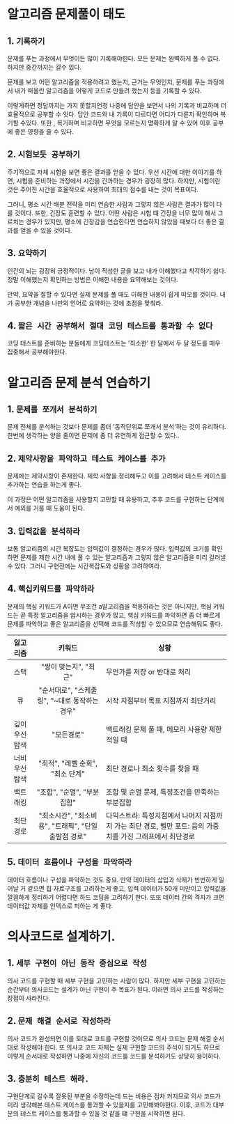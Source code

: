 # 알고리즘 문제풀이 태도

## 1. `기록하기`

문제를 푸는 과정에서 무엇이든 많이 기록해야한다. 모든 문제는 완벽하게 풀 수 없다. 하지만 중간까지는 갈수 있다. 

문제를 보고 어떤 알고리즘을 적용하려고 했는지, 근거는 무엇인지, 문제를 푸는 과정에서 내가 떠올린 알고리즘을 어떻게 코드로 만들려 했는지 등을 기록할 수 있다. 

이렇게하면 정답까지는 가지 못할지언정 나중에 답안을 보면서 나의 기록과 비교하며 더 효율적으로 공부할 수 잇다. 답안 코드와 내 기록이 다르다면 어디가 다른지 확인하며 복기할 수있다. 또한 , 복기하며 비교하면 무엇을 모르는지 명확하게 알 수 있어 이후 공부에 좋은 영향을 줄 수 있다.

## 2. `시험보듯 공부하기`

주기적으로 자체 시험을 보면 좋은 결과를 얻을 수 있다. 우선 시간에 대한 이야기를 하면, 시험을 준비하는 과정에서 시간을 간과하는 경우가 굉장히 많다. 하지만, 시험이란 것은 주어진 시간을 효율적으로 사용하여 최대의 점수를 내는 것이 목표이다. 

그러니, 평소 시간 배분 전략을 미리 연습한 사람과 그렇지 않은 사람은 결과가 많이 다를 것이다. 또한, 긴장도 훈련할 수 있다. 어떤 사람은 시험 떄 긴장을 너무 많이 해서 그르치는 경우가 있지만, 평소에 긴장감을 연습한다면 연습하지 않았을 때보다 더 좋은 결과를 얻을 수 있을 것이다.

## 3. `요약하기`
인간의 뇌는 굉장히 긍정적이다. 남이 작성한 글을 보고 내가 이해했다고 착각하기 쉽다. 정말 이해했는지 확인하는 방법은 이해한 내용을 요약해보는 것이다.

만약, 요약을 잘할 수 있다면 실제 문제를 풀 때도 이해한 내용이 쉽게 떠오를 것이다. 내가 공부한 개념을 나만의 언어로 요약하는 것에 초점을 맞춰라.


## 4. `짧은 시간 공부해서 절대 코딩 테스트를 통과할 수 없다`
코딩 테스트를 준비하는 분들에게 코딩테스트는 '최소한' 한 달에서  두 달 정도를 매우 집중해서 공부해야한다.


# 알고리즘 문제 분석 연습하기

## 1. `문제를 쪼개서 분석하기`
문제 전체를 분석하는 것보다 문제를 좀더 '동작단위로 쪼개서 분석'하는 것이 유리하다. 한번에 생각하는 양을 줄이면 문제에 좀 더 유연하게 접근할 수 있다..

## 2. `제약사항을 파악하고 테스트 케이스를 추가`
문제에는 제약사항이 존재한다. 제학 사항을 정리해두고 이를 고려해서 테스트 케이스를 추가하는 연습을 하는게 좋다.

 이 과정은 어떤 알고리즘을 사용할지 고민할 때 유용하고, 추후 코드를 구현하는 단계에서 예외를 거를 때 도움이 된다.

 ## 3. `입력값을 분석하라`
 보통 알고리즘의 시간 복잡도는 입력값이 결정하는 경우가 많다. 입력값의 크기를 확인하면 문제를 제한 시간 내에 풀 수 있는 알고리즘과 그렇지 않은 알고리즘을 미리 걸러낼 수 있다. 그러니 구현전에는 시간복잡도와 상황을 고려하여라.

 ## 4. `핵십키워드를 파악하라`
문제의 핵심 키워드가 A이면 무조건 a알고리즘을 적용하라는 것은 아니지만, 핵심 키워드는 곧 특정 알고리즘을 암시하는 경우가 많고, 핵심 키워드를 파악하면 좀 더 빠르게 문제를 파악하고 좋은 알고리즘을 선택해 코드를 작성할 수 있으므로 연습해둬도 좋다.

|알고리즘|키워드|상황 |
|:---:|:---:|---|
|스택|"쌍이 맞는지", "최근"| 무언가를 저장 or 반대로 처리|
|큐|"순서대로", "스케줄링", "~대로 동작하는 경우"| 시작 지점부터 목표 지점까지 최단거리
|깊이 우선 탐색|"모든경로"|백트래킹 문제 풀 때, 메모리 사용량 제한적일 떄
|너비 우선 탐색|"최적", "레벨 순회", "최소 단계" | 최단 경로나 최소 횟수를 찾을 때
|백트래킹| "조합", "순열", "부분집합"| 조합 및 순열 문제, 특정조건을 만족하는 부분집합|
|최단 경로| "최소시간", "최소비용", "트래픽", "단일 출발점 경로"| 다익스트라: 특정지점에서 나머지 지점까지 가는 최단 경로, 벨만 포트: 음의 가중치를 가진 그래프에서 최단경로|



## 5. `데이터 흐름이나 구성을 파악하라`
데이터 흐름이나 구성을 파악하는 것도 중요. 만약 데이터의 삽입과 삭제가 빈번하게 일어날 거 같으면 힙 자료구조를 고려하는게 좋고, 입력 데이터가 50개 미만이고 입력값을 깔끔하게 정리하기 어렵다면 하드 코딩을 고려하기 한다. 또또 데이터 간의 격차가 크면 데이터값 자체를 인덱스로 피하는 게 좋다. 


# 의사코드로 설계하기.

## 1. `세부 구현이 아닌 동작 중심으로 작성`
의사 코드를 구현할 때 세부 구현을 고민하는 사람이 많다. 하지만 세부 구현을 고민하는 순간부터 의사코드는 설계가 아닌 구현이 주 목표가 된다. 이러면 의사 코드를 작성하는 장점이 사라진다. 

## 2. `문제 해결 순서로 작성하라`
의사 코드가 완성되면 이를 토대로 코드를 구현할 것이므로 의사 코드는 문제 해결 순서대로 작성해야 한다. 또 의사코 코드 자체는 실제 구현할 코드의 주석이 되기도 하므로 이렇게 순서대로 작성하면 나중에 자신의 코드를 코드를 분석하기도 상당히 용이하다.

## 3. `충분히 테스트 해라.`
구현단계로 갈수록 잘못된 부분을 수정하는데 드는 비용은 점차 커지므로 의사 코드가 미리 생각해본 테스트 케이스를 통과할 수 있을지를 고민해봐야한다. 이후, 코드가 대부분의 테스트 케이스를 통과할 수 있을 것 같을 떄 구현을 시작하면 된다.